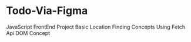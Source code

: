 # Todo-Via-Figma
JavaScript FrontEnd Project
Basic Location Finding Concepts
Using Fetch Api
DOM Concept
